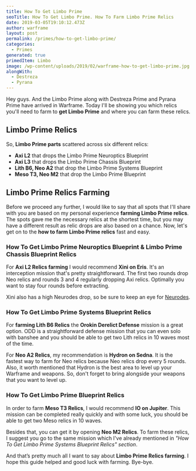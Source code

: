 ```yaml
---
title: How To Get Limbo Prime
seoTitle: How To Get Limbo Prime. How To Farm Limbo Prime Relics
date: 2019-03-05T19:10:12.473Z
author: warframe
layout: post
permalink: /primes/how-to-get-limbo-prime/
categories:
  - Primes
generated: true
primedItem: Limbo
image: /wp-content/uploads/2019/02/warframe-how-to-get-limbo-prime.jpg
alongWith:
  - Destreza
  - Pyrana
---
```

Hey guys. And the Limbo Prime along with Destreza Prime and Pyrana Prime﻿ have arrived in Warframe. Today I'll be showing you which relics you'll need to farm to **get Limbo Prime** and where you can farm these relics. <!--more-->

## Limbo Prime Relics
So, **Limbo Prime parts** scattered across six different relics:

* <b>Axi L2</b> that drops the Limbo Prime Neuroptics Blueprint
* <b>Axi L3</b> that drops the Limbo Prime Chassis Blueprint
* <b>Lith B6, Neo A2</b> that drop the Limbo Prime Systems Blueprint
* <b>Meso T3, Neo M2</b> that drop the Limbo Prime Blueprint

## Limbo Prime Relics Farming
Before we proceed any further, I would like to say that all spots that I'll share with you are based on my personal experience <strong>farming Limbo Prime relics</strong>. The spots gave me the necessary relics at the shortest time, but you may have a different result as relic drops are also based on a chance. Now, let's get on to the <strong>how to farm Limbo Prime relics</strong> fast and easy.

### How To Get Limbo Prime Neuroptics Blueprint & Limbo Prime Chassis Blueprint Relics

For <b>Axi L2 Relics farming</b> I would recommend <b>Xini on Eris</b>. It's an interception mission that's pretty straightforward. The first two rounds drop Neo relics and rounds 3 and 4 regularly dropping Axi relics. Optimally you want to stay four rounds before extracting.

Xini also has a high Neurodes drop, so be sure to keep an eye for [Neurodes](/warframe-neurodes-farming/ "Warframe Neurodes Farming").

### How To Get Limbo Prime Systems Blueprint Relics

For <strong>farming Lith B6 Relics</strong> the <b>Orokin Derelict Defense</b> mission is a great option. ODD is a straightforward defense mission that you can even solo with banshee and you should be able to get two Lith relics in 10 waves most of the time.

For <b>Neo A2 Relics</b>, my recommendation is <b>Hydron on Sedna</b>. It is the fastest way to farm for Neo relics because Neo relics drop every 5 rounds. Also, it worth mentioned that Hydron is the best area to level up your Warframe and weapons. So, don't forget to bring alongside your weapons that you want to level up.

### How To Get Limbo Prime Blueprint Relics

In order to farm <b>Meso T3 Relics</b>, I would recommend <b>IO on Jupiter</b>. This mission can be completed really quickly and with some luck, you should be able to get two Meso relics in 10 waves.

Besides that, you can get it by opening <b>Neo M2 Relics</b>. To farm these relics, I suggest you go to the same mission which I've already mentioned in _"How To Get Limbo Prime Systems Blueprint Relics" section_.

And that’s pretty much all I want to say about <strong>Limbo Prime Relics farming</strong>. I hope this guide helped and good luck with farming. Bye-bye.
